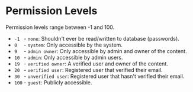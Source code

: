 # Permission Levels

Permission levels range between -1 and 100.

* `-1 ` - `none`: Shouldn't ever be read/written to database (passwords).
* `0  ` - `system`: Only accessible by the system.
* `9  ` - `admin owner`: Only accessible by admin and owner of the content.
* `10 ` - `admin`: Only accessible by admin users.
* `19 ` - `verified owner`: A verified user and owner of the content.
* `20 ` - `verified user`: Registered user that verified their email.
* `30 ` - `unverified user`: Registered user that hasn't verified their email.
* `100` - `guest`: Publicly accessible.
